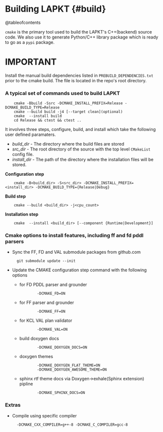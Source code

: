 Building LAPKT {#build}
===============

@tableofcontents

`cmake` is the primary tool used to build the LAPKT's C++(backend) source code. We also use it to generate Python/C++ library package which is ready to go as a `pypi` package. 

# IMPORTANT

Install the manual build dependencies listed in `PREBUILD_DEPENDENCIES.txt` prior to the cmake build. The file is located in the repo's root directory.

### A typical set of commands used to build LAPKT

        cmake -Bbuild -Ssrc -DCMAKE_INSTALL_PREFIX=Release -DCMAKE_BUILD_TYPE=Release
        cmake --build build -j4 [--target clean](optional)
        cmake  --install build
        cd Release && ctest && ctest ..

It involves three steps, configure, build, and install which take the following user defined paramaters. 

- *build_dir* - The directory where the build files are stored
- *src_dir* - The root directory of the source with the top level `CMakeList` config file.
- *install_dir* - The path of the directory where the installation files will be stored.

**Configuration step**
  
        cmake -B<build_dir> -S<src_dir> -DCMAKE_INSTALL_PREFIX=<install_dir> -DCMAKE_BUILD_TYPE={Release|Debug}

**Build step**

        cmake --build <build_dir> -j<cpu_count>
        
**Installation step**

        cmake  --install <build_dir> [--component {Runtime|Development}]


### Cmake options to install features, including ff and fd pddl parsers

- Sync the FF, FD and VAL submodule packages from github.com

        git submodule update --init

- Update the CMAKE configuration step command with the following options

  - for FD PDDL parser and grounder

                -DCMAKE_FD=ON

  - for FF parser and grounder
        
                -DCMAKE_FF=ON

  - for KCL VAL plan validator
  
                -DCMAKE_VAL=ON

  - build doxygen docs

                -DCMAKE_DOXYGEN_DOCS=ON

  - doxygen themes

                -DCMAKE_DOXYGEN_FLAT_THEME=ON
                -DCMAKE_DOXYGEN_AWESOME_THEME=ON
                
  - sphinx rtf theme docs via Doxygen->exhale(Sphinx extension) pipline
                
                -DCMAKE_SPHINX_DOCS=ON

### Extras

- Compile using specific compiler

        -DCMAKE_CXX_COMPILER=g++-8 -DCMAKE_C_COMPILER=gcc-8